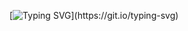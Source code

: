 [![Typing SVG](https://readme-typing-svg.herokuapp.com?font=&pause=1000&color=64a4f5&vCenter=true&width=360&height=29&lines=(%E2%95%AF%C2%B0%E2%96%A1%C2%B0)%E2%95%AF%E5%BD%A1+%E2%94%BB%E2%94%81%E2%94%BB;%E2%94%AC%E2%94%80%E2%94%AC%E3%83%8E(%E0%B2%A0_%E0%B2%A0%E3%83%8E);(%E3%83%8E%E0%B2%A0%E7%9B%8A%E0%B2%A0)%E3%83%8E%E5%BD%A1%E2%94%BB%E2%94%81%E2%94%BB;%E2%94%AC%E2%94%80%E2%94%AC%E3%83%8E(%E0%B2%A0_%E0%B2%A0%E3%83%8E))](https://git.io/typing-svg)
